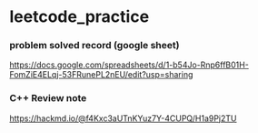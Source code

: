 # leetcode_practice

### problem solved record (google sheet)
https://docs.google.com/spreadsheets/d/1-b54Jo-Rnp6ffB01H-FomZiE4ELqj-53FRunePL2nEU/edit?usp=sharing

### C++ Review note
https://hackmd.io/@f4Kxc3aUTnKYuz7Y-4CUPQ/H1a9Pj2TU
